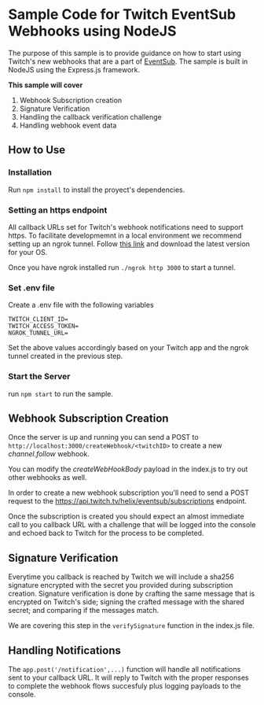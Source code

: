# Sample Code for Twitch EventSub Webhooks using NodeJS

The purpose of this sample is to provide guidance on how to start using Twitch's new webhooks that are a part of [EventSub](https://dev.twitch.tv/docs/eventsub). The sample is built in NodeJS using the Express.js framework.

**This sample will cover**

1. Webhook Subscription creation
2. Signature Verification
3. Handling the callback verification challenge
4. Handling webhook event data

## How to Use
### Installation
Run `npm install` to install the proyect's dependencies.

### Setting an https endpoint
All callback URLs set for Twitch's webhook notifications need to support https. To facilitate developmemnt in a local environment we recommend setting up an ngrok tunnel. Follow [this link](https://ngrok.com/download) and download the latest version for your OS.

Once you have ngrok installed run `./ngrok http 3000` to start a tunnel.

### Set .env file
Create a .env file with the following variables

```
TWITCH_CLIENT_ID=
TWITCH_ACCESS_TOKEN=
NGROK_TUNNEL_URL=
```
Set the above values accordingly based on your Twitch app and the ngrok tunnel created in the previous step.

### Start the Server
run `npm start` to run the sample.


## Webhook Subscription Creation
Once the server is up and running you can send a POST to `http://localhost:3000/createWebhook/<twitchID>` to create a new *channel.follow* webhook. 

You can modify the *createWebHookBody* payload in the index.js to try out other webhooks as well.

In order to create a new webhook subscription you'll need to send a POST request to the https://api.twitch.tv/helix/eventsub/subscriptions endpoint.

Once the subscription is created you should expect an almost immediate call to you callback URL with a challenge that will be logged into the console and echoed back to Twitch for the process to be completed.

## Signature Verification
Everytime you callback is reached by Twitch we will include a sha256 signature encrypted with the secret you provided during subscription creation. Signature verification is done by crafting the same message that is encrypted on Twitch's side; signing the crafted message with the shared secret; and comparing if the messages match.

We are covering this step in the `verifySignature` function in the index.js file.

## Handling Notifications
The `app.post('/notification',...)` function will handle all notifications sent to your callback URL. It will reply to Twitch with the proper responses to complete the webhook flows succesfuly plus logging payloads to the console.
